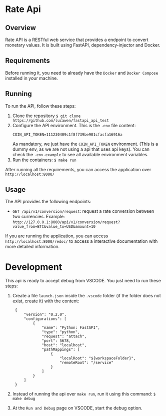 # Rate Api

## Overview
Rate API is a RESTful web service that provides a endpoint to convert monetary values.
It is built using FastAPI, dependency-injector and Docker.


## Requirements
Before running it, you need to already have the `Docker` and `Docker Compose` installed in your machine.

## Running
To run the API, follow these steps:

1. Clone the repository
    ```$ git clone https://github.com/lucawen/fastapi_api_test```
2. Configure the API environment.
    This is the `.env` file content:
    ```
    COIN_API_TOKEN=111230409c1f8f739be901cfasfa16916a
    ```
    As mandatory, we just have the `COIN_API_TOKEN` environment. (This is a dummy env, as we are not using a api that uses api keys).
    You can check the `.env.example` to see all available environment variables.
3. Run the containers:
    ```$ make run```

After running all the requirements, you can access the application over `http://localhost:8000/`

## Usage
The API provides the following endpoints:

- `GET /api/v1/conversion/request`: request a rate conversion between two currencies. 
Example:
`http://127.0.0.1:8000/api/v1/conversion/request?value_from=BTC&value_to=USD&amount=10`

If you are running the application, you can access `http://localhost:8000/redoc/` to access a interactive documentation with more detailed information.

# Development
This api is ready to accept debug from VSCODE. You just need to run these steps:

1. Create a file `launch.json` inside the `.vscode` folder (if the folder does not exist, create it) with the content:
   ```
    {
        "version": "0.2.0",
        "configurations": [
            {
                "name": "Python: FastAPI",
                "type": "python",
                "request": "attach",
                "port": 5678,
                "host": "localhost",
                "pathMappings": [
                    {
                        "localRoot": "${workspaceFolder}",
                        "remoteRoot": "/service"
                    }
                ]
            }
        ]
    }
    ```

2. Instead of running the api over `make run`, run it using this command:
    ```$ make debug```

3. At the `Run and Debug` page on VSCODE, start the debug option.